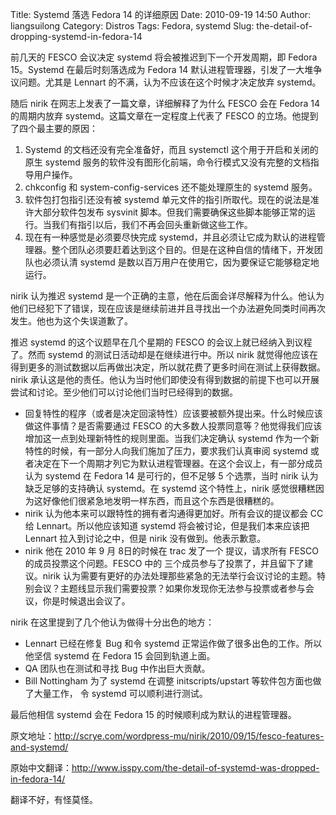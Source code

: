 Title: Systemd 落选 Fedora 14 的详细原因
Date: 2010-09-19 14:50
Author: liangsuilong
Category: Distros
Tags: Fedora, systemd
Slug: the-detail-of-dropping-systemd-in-fedora-14

前几天的 FESCO 会议决定 systemd 将会被推迟到下一个开发周期，即 Fedora
15。Systemd 在最后时刻落选成为 Fedora 14
默认进程管理器，引发了一大堆争议问题。尤其是 Lennart
的不满，认为不应该在这个时候才决定放弃 systemd。  

随后 nirik 在网志上发表了一篇文章，详细解释了为什么 FESCO 会在 Fedora 14
的周期内放弃 systemd。这篇文章在一定程度上代表了 FESCO
的立场。他提到了四个最主要的原因：

1.  Systemd 的文档还没有完全准备好，而且 systemctl
    这个用于开启和关闭的原生 systemd
    服务的软件没有图形化前端，命令行模式又没有完整的文档指导用户操作。</li>
2.  chkconfig 和 system-config-services 还不能处理原生的 systemd 服务。
3.  软件包打包指引还没有被 systemd
    单元文件的指引所取代。现在的说法是准许大部分软件包发布 sysvinit
    脚本。但我们需要确保这些脚本能够正常的运行。当我们有指引以后，我们不再会回头重新做这些工作。
4.  现在有一种感觉是必须要尽快完成
    systemd，并且必须让它成为默认的进程管理器。整个团队必须要赶着达到这个目的。但是在这种自信的情绪下，开发团队也必须认清
    systemd 是数以百万用户在使用它，因为要保证它能够稳定地运行。

nirik 认为推迟 systemd
是一个正确的主意，他在后面会详尽解释为什么。他认为他们已经犯下了错误，现在应该是继续前进并且寻找出一个办法避免同类时间再次发生。他也为这个失误道歉了。

推迟 systemd 的这个议题早在几个星期的 FESCO
的会议上就已经纳入到议程了。然而 systemd
的测试日活动却是在继续进行中。所以 nirik
就觉得他应该在得到更多的测试数据以后再做出决定，所以就花费了更多时间在测试上获得数据。nirik
承认这是他的责任。他认为当时他们即使没有得到数据的前提下也可以开展尝试和讨论。至少他们可以讨论他们当时已经得到的数据。

-   回复特性的程序（或者是决定回滚特性）应该要被额外提出来。什么时候应该做这件事情？是否需要通过
    FESCO
    的大多数人投票同意等？他觉得我们应该增加这一点到处理新特性的规则里面。当我们决定确认
    systemd
    作为一个新特性的时候，有一部分人向我们施加了压力，要求我们认真审阅
    systemd
    或者决定在下一个周期才列它为默认进程管理器。在这个会议上，有一部分成员认为
    systemd 在 Fedora 14 是可行的，但不足够 5 个选票，当时 nirik
    认为缺乏足够的支持确认 systemd。在 systemd 这个特性上，nirik
    感觉很糟糕因为这好像他们很紧急地发明一样东西，而且这个东西是很糟糕的。
-   nirik 认为他本来可以跟特性的拥有者沟通得更加好。所有会议的提议都会
    CC 给 Lennart。所以他应该知道 systemd 将会被讨论，但是我们本来应该把
    Lennart 拉入到讨论之中，但是 nirik 没有做到。他表示歉意。
-   nirik 他在 2010 年 9 月 8日的时候在 trac 发了一个 提议，请求所有
    FESCO 的成员投票这个问题。FESCO 中的
    三个成员参与了投票了，并且留下了建议。nirik
    认为需要有更好的办法处理那些紧急的无法举行会议讨论的主题。特别会议？主题线显示我们需要投票？如果你发现你无法参与投票或者参与会议，你是时候退出会议了。

nirik 在这里提到了几个他认为做得十分出色的地方：

-   Lennart 已经在修复 Bug 和令 systemd
    正常运作做了很多出色的工作。所以他坚信 systemd 在 Fedora 15
    会回到轨道上面。</li>
-   QA 团队也在测试和寻找 Bug 中作出巨大贡献。
-   Bill Nottingham 为了 systemd 在调整 initscripts/upstart
    等软件包方面也做了大量工作， 令 systemd 可以顺利进行测试。

最后他相信 systemd 会在 Fedora 15 的时候顺利成为默认的进程管理器。

原文地址：<http://scrye.com/wordpress-mu/nirik/2010/09/15/fesco-features-and-systemd/>

原始中文翻译：<http://www.isspy.com/the-detail-of-systemd-was-dropped-in-fedora-14/>

翻译不好，有怪莫怪。
